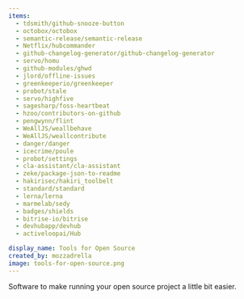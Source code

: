 ```yaml
---
items:
  - tdsmith/github-snooze-button
  - octobox/octobox
  - semantic-release/semantic-release
  - Netflix/hubcommander
  - github-changelog-generator/github-changelog-generator
  - servo/homu
  - github-modules/ghwd
  - jlord/offline-issues
  - greenkeeperio/greenkeeper
  - probot/stale
  - servo/highfive
  - sagesharp/foss-heartbeat
  - hzoo/contributors-on-github
  - pengwynn/flint
  - WeAllJS/weallbehave
  - WeAllJS/weallcontribute
  - danger/danger
  - icecrime/poule
  - probot/settings
  - cla-assistant/cla-assistant
  - zeke/package-json-to-readme
  - hakirisec/hakiri_toolbelt
  - standard/standard
  - lerna/lerna
  - marmelab/sedy
  - badges/shields
  - bitrise-io/bitrise
  - devhubapp/devhub
  - activeloopai/Hub

display_name: Tools for Open Source
created_by: mozzadrella
image: tools-for-open-source.png
---
```


Software to make running your open source project a little bit easier.
